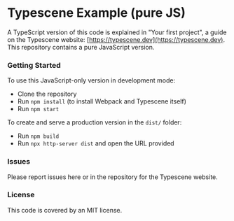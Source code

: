 # Typescene Example (pure JS)

A TypeScript version of this code is explained in "Your first project", a guide on the Typescene website: [https://typescene.dev](https://typescene.dev). This repository contains a pure JavaScript version.

### Getting Started

To use this JavaScript-only version in development mode:
- Clone the repository
- Run `npm install` (to install Webpack and Typescene itself)
- Run `npm start`

To create and serve a production version in the `dist/` folder:
- Run `npm build`
- Run `npx http-server dist` and open the URL provided

### Issues

Please report issues here or in the repository for the Typescene website.

### License

This code is covered by an MIT license.
